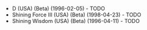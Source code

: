 - D (USA) (Beta) (1996-02-05) - TODO
- Shining Force III (USA) (Beta) (1998-04-23) - TODO
- Shining Wisdom (USA) (Beta) (1996-04-11) - TODO
